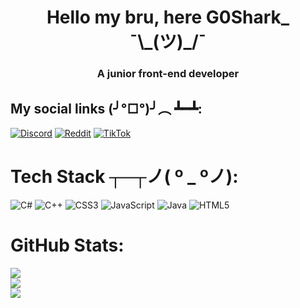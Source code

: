 <h1 align="center">Hello my bru, here G0Shark_ ¯\_(ツ)_/¯</h1>
<h3 align="center">A junior front-end developer</h3>

## My social links (╯°□°)╯︵ ┻━┻:
[![Discord](https://img.shields.io/badge/Discord-%237289DA.svg?logo=discord&logoColor=white)](https://discord.gg/789155254494953522) [![Reddit](https://img.shields.io/badge/Reddit-%23FF4500.svg?logo=Reddit&logoColor=white)](https://reddit.com/user/G0Shark) [![TikTok](https://img.shields.io/badge/TikTok-%23000000.svg?logo=TikTok&logoColor=white)](https://tiktok.com/@_goodshark_) 

# Tech Stack ┬─┬ノ( º _ ºノ):
![C#](https://img.shields.io/badge/c%23-%23239120.svg?style=for-the-badge&logo=c-sharp&logoColor=white) ![C++](https://img.shields.io/badge/c++-%2300599C.svg?style=for-the-badge&logo=c%2B%2B&logoColor=white) ![CSS3](https://img.shields.io/badge/css3-%231572B6.svg?style=for-the-badge&logo=css3&logoColor=white) ![JavaScript](https://img.shields.io/badge/javascript-%23323330.svg?style=for-the-badge&logo=javascript&logoColor=%23F7DF1E) ![Java](https://img.shields.io/badge/java-%23ED8B00.svg?style=for-the-badge&logo=java&logoColor=white) ![HTML5](https://img.shields.io/badge/html5-%23E34F26.svg?style=for-the-badge&logo=html5&logoColor=white)
# GitHub Stats:
![](https://github-readme-stats.vercel.app/api?username=G0Shark&theme=solarized-dark&hide_border=false&include_all_commits=false&count_private=false)<br/>
![](https://github-readme-streak-stats.herokuapp.com/?user=G0Shark&theme=solarized-dark&hide_border=false)<br/>
![](https://github-readme-stats.vercel.app/api/top-langs/?username=G0Shark&theme=solarized-dark&hide_border=false&include_all_commits=false&count_private=false&layout=compact)
